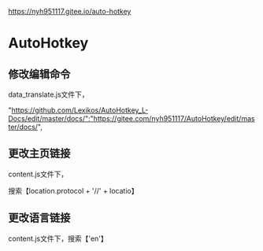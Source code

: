 
 https://nyh951117.gitee.io/auto-hotkey

# AutoHotkey


## 修改编辑命令

data_translate.js文件下，

"https://github.com/Lexikos/AutoHotkey_L-Docs/edit/master/docs/":"https://gitee.com/nyh951117/AutoHotkey/edit/master/docs/",

## 更改主页链接

content.js文件下，

搜索【location.protocol + '//' + locatio】

## 更改语言链接

content.js文件下，搜索【'en'】
